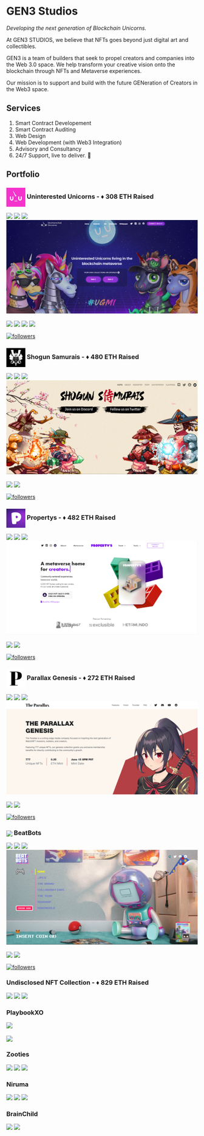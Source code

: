 # GEN3 Studios

_Developing the next generation of Blockchain Unicorns._

At GEN3 STUDIOS, we believe that NFTs goes beyond just digital art and collectibles.

GEN3 is a team of builders that seek to propel creators and companies into the Web 3.0 space. We help transform your creative vision onto the blockchain through NFTs and Metaverse experiences.

Our mission is to support and build with the future GENeration of Creators in the Web3 space.

## Services

1. Smart Contract Developement
2. Smart Contract Auditing
3. Web Design
4. Web Development (with Web3 Integration)
5. Advisory and Consultancy
6. 24/7 Support, live to deliver. 💖

## Portfolio

### <img align="center" src="https://raw.githubusercontent.com/GEN3labs/.github/main/profile/assets/uninterestedunicorns.jpg" width="50"> Uninterested Unicorns - ♦️ 308 ETH Raised

<p align="left">
<img src="https://img.shields.io/badge/Completed-Green"/>
<img src="https://img.shields.io/badge/NFT-blue"/>
<img src="https://img.shields.io/badge/Web Development-lightblue"/>

<img src="https://raw.githubusercontent.com/GEN3labs/.github/main/profile/assets/uninterestedunicorns-website.png">

<p align="left">
<a href="https://uunicorns.io/" target="blank"><img align="center" src="https://img.shields.io/badge/WEBSITE-FFFFFF?style=for-the-badge&logo=googlechrome&logoColor=4285F4"></a>
<a href="https://opensea.io/collection/ununicornsofficial" target="blank"><img align="center" src="https://img.shields.io/badge/GEN1-FFFFFF?style=for-the-badge&logo=opensea&logoColor=2081E2"></a>
<a href="https://opensea.io/collection/uninterestedunicornsv2" target="blank"><img align="center" src="https://img.shields.io/badge/GEN2-FFFFFF?style=for-the-badge&logo=opensea&logoColor=2081E2"></a>
<a href="https://opensea.io/collection/uninterestedunicornsgenesisvx" target="blank"><img align="center" src="https://img.shields.io/badge/GEN1 VOXEL-FFFFFF?style=for-the-badge&logo=opensea&logoColor=2081E2"></a>

<a href="https://twitter.com/U_UnicornsNFT" target="blank"><img align="center" alt="followers" title="Follow me on Twitter" src="https://img.shields.io/twitter/follow/U_UnicornsNFT?color=FFFFFF&logo=twitter&logoColor=white&style=for-the-badge"/></a>

### <img align="center" src="https://raw.githubusercontent.com/GEN3labs/.github/main/profile/assets/shogunsamurais.jpg" width="50"> Shogun Samurais - ♦️ 480 ETH Raised

<p align="left">
<img src="https://img.shields.io/badge/Completed-Green"/>
<img src="https://img.shields.io/badge/NFT-blue"/>
<img src="https://img.shields.io/badge/Web Development-lightblue"/>

<img src="https://raw.githubusercontent.com/GEN3labs/.github/main/profile/assets/shogunsamurais-website.png">

<a href="https://www.shogunsamurais.com/" target="blank"><img align="center" src="https://img.shields.io/badge/WEBSITE-FFFFFF?style=for-the-badge&logo=googlechrome&logoColor=4285F4"></a>
<a href="https://opensea.io/collection/shogunsamurais" target="blank"><img align="center" src="https://img.shields.io/badge/OPENSEA-FFFFFF?style=for-the-badge&logo=opensea&logoColor=2081E2"></a>

<a href="https://twitter.com/ShogunSamurais" target="blank"><img align="center" alt="followers" title="Follow me on Twitter" src="https://img.shields.io/twitter/follow/ShogunSamurais?color=FFFFFF&logo=twitter&logoColor=white&style=for-the-badge"/></a>

### <img align="center" src="https://raw.githubusercontent.com/GEN3labs/.github/main/profile/assets/propertys.jpg" width="50"> Propertys - ♦️ 482 ETH Raised

<p align="left">
<img src="https://img.shields.io/badge/Completed-Green"/>
<img src="https://img.shields.io/badge/NFT-blue"/>
<img src="https://img.shields.io/badge/Web Development-lightblue"/>

<img src="https://raw.githubusercontent.com/GEN3labs/.github/main/profile/assets/propertys-website.png">

<a href="https://propertys.xyz/" target="blank"><img align="center" src="https://img.shields.io/badge/WEBSITE-FFFFFF?style=for-the-badge&logo=googlechrome&logoColor=4285F4"></a>
<a href="https://opensea.io/collection/propertysofficial" target="blank"><img align="center" src="https://img.shields.io/badge/OPENSEA-FFFFFF?style=for-the-badge&logo=opensea&logoColor=2081E2"></a>

<a href="https://twitter.com/propertys_nft" target="blank"><img align="center" alt="followers" title="Follow me on Twitter" src="https://img.shields.io/twitter/follow/propertys_nft?color=FFFFFF&logo=twitter&logoColor=white&style=for-the-badge"/></a>

### <img align="center" src="https://raw.githubusercontent.com/GEN3labs/.github/main/profile/assets/parallaxgenesis.jpg" width="50"> Parallax Genesis - ♦️ 272 ETH Raised

<p align="left">
<img src="https://img.shields.io/badge/Completed-Green"/>
<img src="https://img.shields.io/badge/NFT-blue"/>
<img src="https://img.shields.io/badge/Web Development-lightblue"/>

<img src="https://raw.githubusercontent.com/GEN3labs/.github/main/profile/assets/parallaxgenesis-website.png">

<a href="https://theparallax.com/" target="blank"><img align="center" src="https://img.shields.io/badge/WEBSITE-FFFFFF?style=for-the-badge&logo=googlechrome&logoColor=4285F4"></a>
<a href="https://opensea.io/collection/theparallaxgenesis" target="blank"><img align="center" src="https://img.shields.io/badge/OPENSEA-FFFFFF?style=for-the-badge&logo=opensea&logoColor=2081E2"></a>

<a href="https://twitter.com/TheParallaxHQ" target="blank"><img align="center" alt="followers" title="Follow me on Twitter" src="https://img.shields.io/twitter/follow/TheParallaxHQ?color=FFFFFF&logo=twitter&logoColor=white&style=for-the-badge"/></a>

### <img align="center" src="https://raw.githubusercontent.com/GEN3labs/.github/main/profile/assets/beatbots.gif" width="50"> BeatBots

<p align="left">
<img src="https://img.shields.io/badge/Completed-Green"/>
<img src="https://img.shields.io/badge/NFT-blue"/>
<img src="https://img.shields.io/badge/Web Development-lightblue"/>

<img src="https://raw.githubusercontent.com/GEN3labs/.github/main/profile/assets/beatbots-website.png">

<a href="https://www.thebeatbots.xyz/" target="blank"><img align="center" src="https://img.shields.io/badge/WEBSITE-FFFFFF?style=for-the-badge&logo=googlechrome&logoColor=4285F4"></a>
<a href="https://opensea.io/collection/beatbotsgenesis" target="blank"><img align="center" src="https://img.shields.io/badge/OPENSEA-FFFFFF?style=for-the-badge&logo=opensea&logoColor=2081E2"></a>

<a href="https://twitter.com/TheBeatBots" target="blank"><img align="center" alt="followers" title="Follow me on Twitter" src="https://img.shields.io/twitter/follow/TheBeatBots?color=FFFFFF&logo=twitter&logoColor=white&style=for-the-badge"/></a>

### Undisclosed NFT Collection - ♦️ 829 ETH Raised

<p align="left">
<img src="https://img.shields.io/badge/Completed-Green"/>
<img src="https://img.shields.io/badge/NFT-blue"/>
<img src="https://img.shields.io/badge/Web Development-lightblue"/>

### PlaybookXO

<p align="left">
<img src="https://img.shields.io/badge/Audit-red"/>

<a href="https://github.com/2manslkh/smartcontract-audits/blob/main/PlaybookXO%20Audit.pdf" target="blank"><img align="center" src="https://img.shields.io/badge/Audit-FFFFFF?style=for-the-badge&logo=Github&logoColor=000000"></a>

### Zooties

<p align="left">
<img src="https://img.shields.io/badge/Discontinued-red"/>
<img src="https://img.shields.io/badge/NFT-blue"/>
<img src="https://img.shields.io/badge/Web Development-lightblue"/>

### Niruma

<p align="left">
<img src="https://img.shields.io/badge/Discontinued-red"/>
<img src="https://img.shields.io/badge/NFT-blue"/>
<img src="https://img.shields.io/badge/Web Development-lightblue"/>

### BrainChild

<p align="left">
<img src="https://img.shields.io/badge/Discontinued-red"/>
<img src="https://img.shields.io/badge/Audit-red"/>
